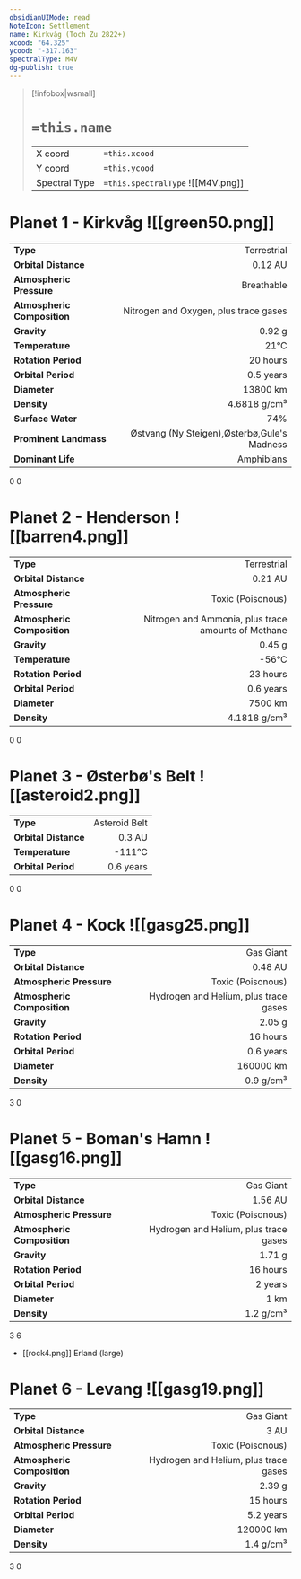 ```yaml
---
obsidianUIMode: read
NoteIcon: Settlement
name: Kirkvåg (Toch Zu 2822+)
xcood: "64.325"
ycood: "-317.163"
spectralType: M4V
dg-publish: true
---
```

> [!infobox|wsmall]
> # `=this.name`
> | | |
> | - | - |
> | X coord | `=this.xcood` |
> | Y coord| `=this.ycood` |
> | Spectral Type | `=this.spectralType` ![[M4V.png]] |

# Planet 1 - Kirkvåg ![[green50.png]]
|                             |                           |
| --------------------------- | -------------------------:|
| **Type**                    |             Terrestrial |
| **Orbital Distance**        |   0.12 AU |
| **Atmospheric Pressure**    |       Breathable |
| **Atmospheric Composition** |      Nitrogen and Oxygen, plus trace gases |
| **Gravity**                 |        0.92 g |
| **Temperature**             |    21°C |
| **Rotation Period**         |  20 hours |
| **Orbital Period** | 0.5 years |
| **Diameter**                |      13800 km | 
| **Density**                 |    4.6818 g/cm³ |
| **Surface Water**           |           74% | 
| **Prominent Landmass**      |         Østvang (Ny Steigen),Østerbø,Gule's Madness | 
| **Dominant Life**           |         Amphibians |



0
0



# Planet 2 - Henderson ![[barren4.png]]
|                             |                           |
| --------------------------- | -------------------------:|
| **Type**                    |             Terrestrial |
| **Orbital Distance**        |   0.21 AU |
| **Atmospheric Pressure**    |       Toxic (Poisonous) |
| **Atmospheric Composition** |      Nitrogen and Ammonia, plus trace amounts of Methane |
| **Gravity**                 |        0.45 g |
| **Temperature**             |    -56°C |
| **Rotation Period**         |  23 hours |
| **Orbital Period** | 0.6 years |
| **Diameter**                |      7500 km | 
| **Density**                 |    4.1818 g/cm³ |



0
0



# Planet 3 - Østerbø's Belt ![[asteroid2.png]]
|                             |                           |
| --------------------------- | -------------------------:|
| **Type**                    |             Asteroid Belt |
| **Orbital Distance**        |   0.3 AU |
| **Temperature**             |    -111°C |
| **Orbital Period** | 0.6 years |



0
0



# Planet 4 - Kock ![[gasg25.png]]
|                             |                           |
| --------------------------- | -------------------------:|
| **Type**                    |             Gas Giant |
| **Orbital Distance**        |   0.48 AU |
| **Atmospheric Pressure**    |       Toxic (Poisonous) |
| **Atmospheric Composition** |      Hydrogen and Helium, plus trace gases |
| **Gravity**                 |        2.05 g |
| **Rotation Period**         |  16 hours |
| **Orbital Period** | 0.6 years |
| **Diameter**                |      160000 km | 
| **Density**                 |    0.9 g/cm³ |



3
0



# Planet 5 - Boman's Hamn ![[gasg16.png]]
|                             |                           |
| --------------------------- | -------------------------:|
| **Type**                    |             Gas Giant |
| **Orbital Distance**        |   1.56 AU |
| **Atmospheric Pressure**    |       Toxic (Poisonous) |
| **Atmospheric Composition** |      Hydrogen and Helium, plus trace gases |
| **Gravity**                 |        1.71 g |
| **Rotation Period**         |  16 hours |
| **Orbital Period** | 2 years |
| **Diameter**                |      1 km | 
| **Density**                 |    1.2 g/cm³ |



3
6

- [[rock4.png]] Erland (large)

# Planet 6 - Levang ![[gasg19.png]]
|                             |                           |
| --------------------------- | -------------------------:|
| **Type**                    |             Gas Giant |
| **Orbital Distance**        |   3 AU |
| **Atmospheric Pressure**    |       Toxic (Poisonous) |
| **Atmospheric Composition** |      Hydrogen and Helium, plus trace gases |
| **Gravity**                 |        2.39 g |
| **Rotation Period**         |  15 hours |
| **Orbital Period** | 5.2 years |
| **Diameter**                |      120000 km | 
| **Density**                 |    1.4 g/cm³ |



3
0



